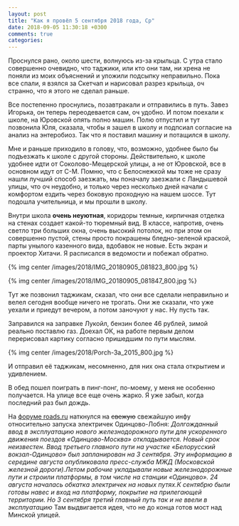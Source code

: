 ```yaml
---
layout: post
title: "Как я провёл 5 сентября 2018 года, Ср"
date: 2018-09-05 11:30:18 +0300
comments: true
categories: 
---
```

Проснулся рано, около шести, волнуюсь из-за крыльца. С утра стало совершенно очевидно, что таджики, или кто они там, ни хрена не поняли из моих объяснений и уложили подсыпку неправильно. Пока все спали, я взялся за Скетчап и нарисовал разрез крыльца, оч странно, что я этого не сделал раньше.

Все постепенно проснулись, позавтракали и отправились в путь. Завез Игорька, он теперь переодевается сам, оч удобно. И потом поехали к школе, на Юровской опять полно машин. Полю отпустил и тут позвонила Юля, сказала, чтобы я зашел в школу и подпсиал согласие на анализ на энтеробиоз. Так что я поставил машину и потащился в школу.

Мне и раньше приходило в голову, что, возможно, удобнее было бы подъезжать к школе с другой стороны. Действительно, к школе удобнее идти от Соколово-Мещерской улицы, а не от Юровской, все в основном идут от С-М. Помню, что с Белоснежкой мы тоже не сразу нашли лучший способ заезжать, мы поначалу заезжали с Ландышевой улицы, что оч неудобно, и только через несколько дней начали с комфортом ездить через боковую проходную на нашем шоссе. Тут подошла учительница, и мы прошли в школу. 

Внутри школа **очень неуютная**, коридоры темные, кирпичная отделка на стенах создает какой-то тюремный вид. В классе, напротив, очень светло три больших окна, очень высокий потолок, но при этом он совершенно пустой, стены просто покрашены бледно-зеленой краской, парты унылого казенного вида, вдобавок не новые. Есть экран и проектор Хитачи. Я расписался в ведомости и побежал обратно.  

{% img center /images/2018/IMG_20180905_081823_800.jpg %}

{% img center /images/2018/IMG_20180905_081847_800.jpg %}

Тут же позвонил таджикам, сказал, что они все сделали неправильно и велел сегодня вообще ничего не трогать. Они же сказали, что уже уехали и приедут вечером, а потом заночуют у нас. Ну пусть так. 

Заправился на заправке Лукойл, бензин более 46 рублей, зимой реально поставлю газ. Доехал ОК, на работе первым делом перерисовал картику согласно пришедшим по пути мыслям.

{% img center /images/2018/Porch-3a_2015_800.jpg %}

И отправил её таджикам, несомненно, для них она стала открытием и удивлением.

В обед пошел поиграть в пинг-понг, по-моему, у меня не особенно получается. На улице все еще очень жарко. Я уже забыл, когда последний раз был дождь.

На [форуме roads.ru](http://roads.ru/forum/index.php?showtopic=33516&p=424957) наткнулся на ~~свежую~~ свежайшую инфу относительно запуска электричек Одинцово-Лобня: *Долгожданный ввод в эксплуатацию нового железнодорожного пути для ускоренного движения поездов «Одинцово-Москва» откладывается. Новый срок неизвестен. Ввод третьего главного пути на участке «Белорусский вокзал-Одинцово» был запланирован на 3 сентября. Эту информацию в середине августа опубликовала пресс-служба МЖД (Московской железной дороги).Летом рабочие укладывали новые железнодорожные пути и строили платформы, в том числе на станции «Одинцово». 24 августа началась обкатка электричек на новых путях.К сентябрю были готовы навес и вход на платформу, покрытие на прилегающей территории. Но 3 сентября третий главный путь так и не ввели в эксплуатацию* Там выдвигается идея, что не до конца готов мост над Минской улицей.

